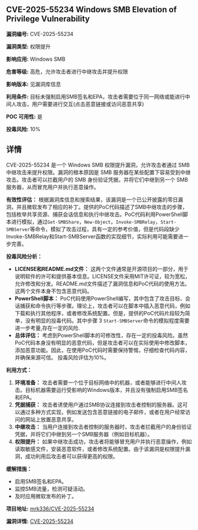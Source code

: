 ## CVE-2025-55234 Windows SMB Elevation of Privilege Vulnerability

**漏洞编号:** CVE-2025-55234

**漏洞类型:** 权限提升

**影响应用:** Windows SMB

**危害等级:** 高危，允许攻击者进行中继攻击并提升权限

**影响版本:** 见漏洞库信息

**利用条件:** 目标未强制启用SMB签名和EPA，攻击者需要位于同一网络或能进行中间人攻击，用户需要进行交互(点击恶意链接或访问恶意共享)

**POC 可用性:** 是

**投毒风险:** 10%

## 详情

CVE-2025-55234 是一个 Windows SMB 权限提升漏洞，允许攻击者通过 SMB 中继攻击来提升权限。漏洞的根本原因是 SMB 服务器在某些配置下容易受到中继攻击。攻击者可以拦截用户的 SMB 身份验证凭据，并将它们中继到另一个 SMB 服务器，从而冒充用户并执行恶意操作。 

**有效性评估：**
根据漏洞库信息和搜索结果，该漏洞是一个已公开披露的零日漏洞，并且微软发布了相应的补丁。提供的PoC代码描述了SMB中继攻击的步骤，包括枚举共享资源、捕获会话信息和执行中继攻击。PoC代码利用PowerShell脚本进行模拟，通过`Get-SMBShare`，`New-Object`，`Invoke-SMBRelay`，`Start-SMBServer`等命令，模拟了攻击过程，具有一定的参考价值，但是代码段缺少Invoke-SMBRelay和Start-SMBServer函数的实现细节，实际利用可能需要进一步完善。

**投毒风险分析：**
*   **LICENSE和README.md文件：** 这两个文件通常是开源项目的一部分，用于说明软件的许可和提供基本信息。LICENSE文件采用MIT许可证，较为宽松，允许修改和分发。README.md文件描述了漏洞信息和PoC代码的使用方法。这两个文件本身不包含恶意代码。
*   **PowerShell脚本：** PoC代码使用PowerShell编写，其中包含了攻击目标、会话捕获和命令执行等步骤。理论上，攻击者可以在脚本中插入恶意代码，例如下载和执行其他程序，或者修改系统配置。但是，提供的PoC代码片段较为简单，没有明显的投毒代码。其中步骤 3 `Start-SMBServer`命令的模拟程度需要进一步考量,存在一定的风险.
*   **总体评估：** 考虑到PowerShell脚本的可修改性，存在一定的投毒风险。虽然PoC代码本身没有明显的恶意代码，但是攻击者可以在实际使用中修改脚本，添加恶意功能。因此，在使用PoC代码时需要保持警惕，仔细检查代码内容，并确保来源可信。 投毒风险评估为10%。

**利用方式：**
1.  **环境准备：** 攻击者需要一个位于目标网络中的机器，或者能够进行中间人攻击。目标机器需要运行受影响的Windows版本，并且没有强制启用SMB签名和EPA。
2.  **凭据捕获：** 攻击者诱使用户通过SMB协议连接到攻击者控制的服务器。这可以通过多种方式实现，例如发送包含恶意链接的电子邮件，或者在用户经常访问的网站上放置恶意共享。
3.  **中继攻击：** 当用户连接到攻击者控制的服务器时，攻击者拦截用户的身份验证凭据，并将它们中继到另一个SMB服务器（例如目标机器）。
4.  **权限提升：** 如果中继攻击成功，攻击者将能够冒充用户并执行恶意操作，例如读取敏感文件，安装恶意软件，或者修改系统配置。由于该漏洞是权限提升漏洞，成功利用后攻击者可以获得更高的权限。

**缓解措施：**
*   启用SMB签名和EPA。
*   监控SMB流量，检测可疑活动。
*   及时应用微软发布的补丁。

**项目地址:** [mrk336/CVE-2025-55234](https://github.com/mrk336/CVE-2025-55234)

**漏洞详情:** [CVE-2025-55234](https://nvd.nist.gov/vuln/detail/CVE-2025-55234)